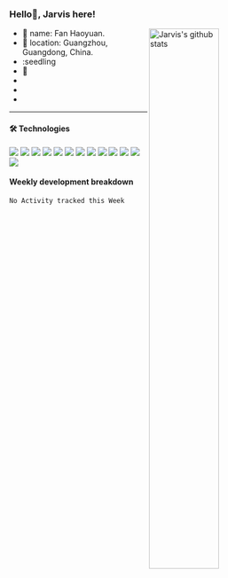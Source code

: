 ### Hello👋, Jarvis here!

 <img src="https://github-readme-stats.vercel.app/api?username=fanhaoyuan" align="right" alt="Jarvis's github stats" width="50%" >

-  👋 name: Fan Haoyuan.
-  📍 location: Guangzhou, Guangdong, China.
-  :seedling 
-  🤔 
-
-
-

---

####  🛠 Technologies
<span>
<img src="https://img.shields.io/badge/javascript%20-%23323330.svg?&style=for-the-badge&logo=javascript&logoColor=%23F7DF1E"/>
</span>
<span>
<img src="https://img.shields.io/badge/typescript%20-%23007ACC.svg?&style=for-the-badge&logo=typescript&logoColor=white"/>
</span>
<span>
<img src="https://img.shields.io/badge/node.js%20-%2343853D.svg?&style=for-the-badge&logo=node.js&logoColor=white"/>
</span>
<span>
<img src="https://img.shields.io/badge/html5%20-%23E34F26.svg?&style=for-the-badge&logo=html5&logoColor=white"/>
</span>
<span>
<img src="https://img.shields.io/badge/css3%20-%231572B6.svg?&style=for-the-badge&logo=css3&logoColor=white"/>
</span>
<span>
<img src="https://img.shields.io/badge/react%20-%2320232a.svg?&style=for-the-badge&logo=react&logoColor=%2361DAFB"/>
</span>
<span>
<img src="https://img.shields.io/badge/vuejs%20-%2335495e.svg?&style=for-the-badge&logo=vue.js&logoColor=%234FC08D"/>
</span>
<span>
<img src="https://img.shields.io/badge/webpack%20-%238DD6F9.svg?&style=for-the-badge&logo=webpack&logoColor=black" />
</span>
<span>
<img src="https://img.shields.io/badge/git%20-%23F05033.svg?&style=for-the-badge&logo=git&logoColor=white"/>
</span>
<span>
<img src="https://img.shields.io/badge/github%20actions%20-%232671E5.svg?&style=for-the-badge&logo=github%20actions&logoColor=white"/>
</span>
<span>
<img src="https://img.shields.io/badge/less%20-%232671E5.svg?&style=for-the-badge&color=lightgrey"/>
</span>
<span>
<img src="https://img.shields.io/badge/vscode%20-%232671E5.svg?&style=for-the-badge&color=blue"/>
</span>
<span>
<img src="https://img.shields.io/badge/koa.js%20-%232671E5.svg?&style=for-the-badge&color=black"/>
</span>

####  Weekly development breakdown

<!--START_SECTION:waka-->
```text
No Activity tracked this Week
```
<!--END_SECTION:waka-->